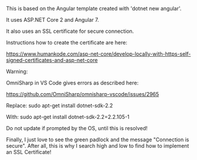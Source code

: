 This is based on the Angular template created with 'dotnet new angular'.

It uses ASP.NET Core 2 and Angular 7.

It also uses an SSL certificate for secure connection.

Instructions how to create the certificate are here:

https://www.humankode.com/asp-net-core/develop-locally-with-https-self-signed-certificates-and-asp-net-core

Warning:

OmniSharp in VS Code gives errors as described here:

https://github.com/OmniSharp/omnisharp-vscode/issues/2965

Replace: sudo apt-get install dotnet-sdk-2.2 

With: sudo apt-get install dotnet-sdk-2.2=2.2.105-1

Do not update if prompted by the OS, until this is resolved!

Finally, I just love to see the green padlock and the message "Connection is secure". After all, this is why I search high and low to find how to implement an SSL Certificate!
